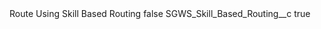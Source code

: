 <?xml version="1.0" encoding="UTF-8"?>
<CustomMetadata xmlns="http://soap.sforce.com/2006/04/metadata" xmlns:xsi="http://www.w3.org/2001/XMLSchema-instance" xmlns:xsd="http://www.w3.org/2001/XMLSchema">
    <label>Route Using Skill Based Routing</label>
    <protected>false</protected>
    <values>
        <field>SGWS_Skill_Based_Routing__c</field>
        <value xsi:type="xsd:boolean">true</value>
    </values>
</CustomMetadata>
